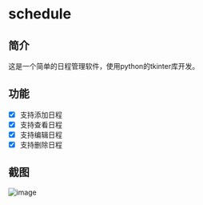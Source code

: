 # schedule
## 简介
这是一个简单的日程管理软件，使用python的tkinter库开发。
## 功能
- [x] 支持添加日程
- [x] 支持查看日程
- [x] 支持编辑日程
- [x] 支持删除日程
## 截图
![image](https://vip.123pan.cn/1837484026/ymjew503t0l000d5qave6p4ry02x8tqeDIYwAwF1AdavApxzDwQ0.png)
